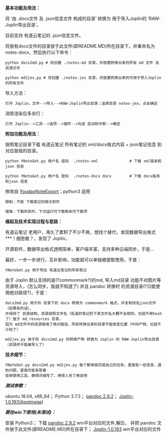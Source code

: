 **基本功能及用法：**

  将 ‘由 .docx文件 及 .json信息文件 构成的目录’ 转换为 用于导入Joplin的 ‘RAW-Joplin导出目录’。

  目前支持 有道云笔记的 .json信息文件。

  将放有docx文件的目录放于此文件(即README.MD)所在目录下，并重命名为 notes-docx，然后执行以下命令：

    python docx2md.py # 将创建 ./notes-md 目录，并放置转换出来的所有 md 文件 及 资源文件

    python md2jex.py # 将创建 ./notes-jex 目录，并放置转换出来的可用于导入Joplin的所有文件

  导入方法：

    打开 Joplin，文件-->导入-->RAW-Joplin导出目录；选择目录 notes-jex，点击确定

  消除渲染后多余行：

    打开 Joplin-->工具-->选项-->插件-->勾选 启动软中断-->确定

**附加功能及用法：**

  按照笔记目录下载 有道云笔记 所有笔记的 xml/docx格式内容 + json笔记信息 到对应层级的目录。

    python YNoteGet.py 用户名 密码  ./notes-xml              # 下载 xml版本和json 信息

    python YNoteGet.py 用户名 密码  ./notes-docx docx        # 下载 docx版本和json 信息


  修改自 [YoudaoNoteExport](https://github.com/wesley2012/YoudaoNoteExport)；python3 适用

    限制：不能 下载笔记的相关附件

    增强：下载失败时，下次运行可下载剩余可下载项

**缘起及技术实现过程与思路：**

  有道云笔记 老用户，用久了累积了不少不爽，想找个替代，发现数据导出格式***！细思极？，发现了 Joplin，

  开源软件，数据导出格式透明简单，客户端丰富，支持多种云端同步，于是...

  最好，一步一步进行，互补影响，功能就可以单独被提取使用，于是：

    YNoteGet.py 用于导出 有道云笔记的所有笔记

  由于 Joplin 默认支持的是(?commonmark?)的md, 导入md目录 功能不对图片等资源导入，(怎么同步，我就不知道了)
  并且 pandoc 转换时 的资源目录(?只能使用绝对路径?)，于是：

    docx2md.py 用于将 目录下的 docx 转换为 commonmark 格式，并复制同名json文件（如果有的话），
    并保持了 目录结构，资源按照文件名（有道的笔记抓下来文件名大概不会相同，也就不用hash了）放于 md_resources 目录，
    因为 md文件中的资源使用了绝对路径，所有转换出来的目录不能改变位置（中间产物，也就不计较了）

    md2jex.py 用于将 docx2md.py 的转换产物 转换为 Joplin 的 RAW-Joplin导出目录（资源终于能被导入了）

**技术细节：**

    YNoteGet.py docx2md.py md2jex.py 每个都单独完成自己的任务，里面有一些信息，遇到问题，里面可能有答案
    低频使用工具，懒得详细写了，用得人多了再说吧

***测试参数：***

  ubuntu 18.04, x86_64；
  Python 3.7.3；
  [pandoc 2.9.2](https://github.com/jgm/pandoc/releases/download/2.9.2/pandoc-2.9.2-linux-amd64.tar.gz)；
  [Joplin-1.0.193(AppImage)](https://github.com/laurent22/joplin/releases/download/v1.0.193/Joplin-1.0.193.AppImage)

***要在win下使用(未测试)：***

  安装 Python3；
  下载 [pandoc 2.9.2](https://github.com/jgm/pandoc/releases/tag/2.9.2) win平台对应的文件,解压，
  并把 pandoc 文件放于此文件(即README.MD)所在目录下；
  [Joplin-1.0.193](https://github.com/laurent22/joplin/releases/tag/v1.0.193) win平台对应的文件
